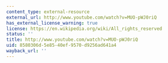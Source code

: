 ```yaml
---
content_type: external-resource
external_url: http://www.youtube.com/watch?v=MUO-pWJ0riQ
has_external_license_warning: true
license: https://en.wikipedia.org/wiki/All_rights_reserved
status: ''
title: http://www.youtube.com/watch?v=MUO-pWJ0riQ
uid: 8580306d-5e85-40ef-9570-d9256ad641a4
wayback_url: ''
---
```

